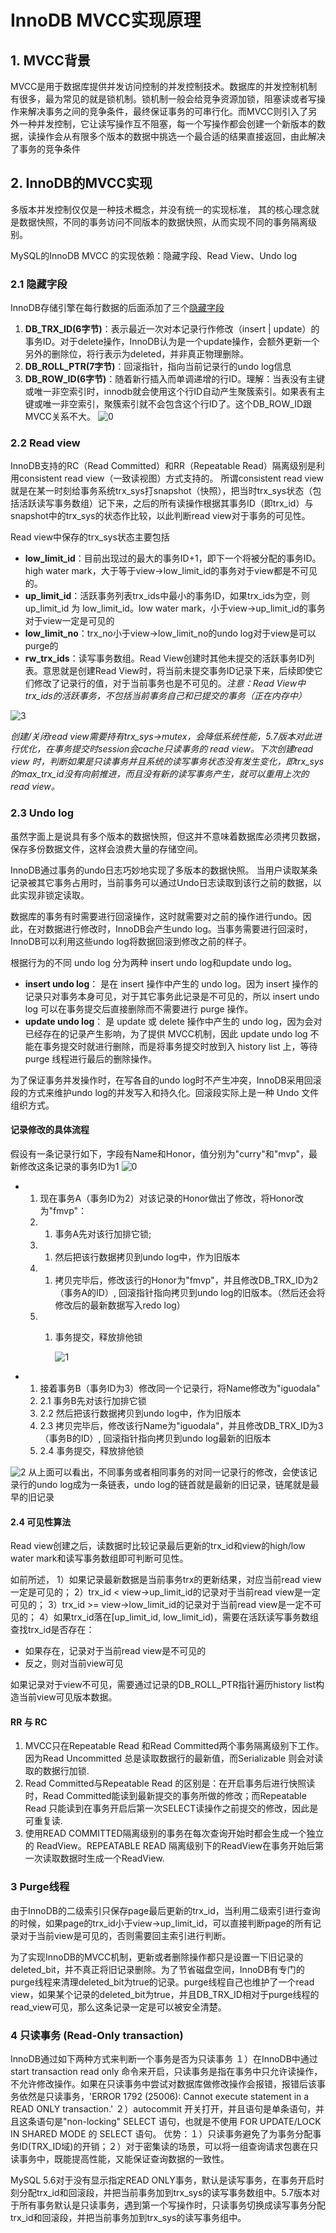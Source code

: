 # InnoDB MVCC实现原理

## 1. MVCC背景

MVCC是用于数据库提供并发访问控制的并发控制技术。数据库的并发控制机制有很多，最为常见的就是锁机制。锁机制一般会给竞争资源加锁，阻塞读或者写操作来解决事务之间的竞争条件，最终保证事务的可串行化。而MVCC则引入了另外一种并发控制，它让读写操作互不阻塞，每一个写操作都会创建一个新版本的数据，读操作会从有限多个版本的数据中挑选一个最合适的结果直接返回，由此解决了事务的竞争条件

## 2. InnoDB的MVCC实现

多版本并发控制仅仅是一种技术概念，并没有统一的实现标准， 其的核心理念就是数据快照，不同的事务访问不同版本的数据快照，从而实现不同的事务隔离级别。

MySQL的InnoDB MVCC 的实现依赖：隐藏字段、Read View、Undo log

### 2.1 隐藏字段

InnoDB存储引擎在每行数据的后面添加了三个[隐藏字段](https://dev.mysql.com/doc/refman/5.7/en/innodb-multi-versioning.html)

1. **DB\_TRX\_ID\(6字节\)**：表示最近一次对本记录行作修改（insert \| update）的事务ID。对于delete操作，InnoDB认为是一个update操作，会额外更新一个另外的删除位，将行表示为deleted，并非真正物理删除。
2. **DB\_ROLL\_PTR\(7字节\)**：回滚指针，指向当前记录行的undo log信息
3. **DB\_ROW\_ID\(6字节\)**：随着新行插入而单调递增的行ID。理解：当表没有主键或唯一非空索引时，innodb就会使用这个行ID自动产生聚簇索引。如果表有主键或唯一非空索引，聚簇索引就不会包含这个行ID了。这个DB\_ROW\_ID跟MVCC关系不大。 ![0](../../.gitbook/assets/0.png)

### 2.2 Read view

InnoDB支持的RC（Read Committed）和RR（Repeatable Read）隔离级别是利用consistent read view（一致读视图）方式支持的。 所谓consistent read view就是在某一时刻给事务系统trx\_sys打snapshot（快照），把当时trx\_sys状态（包括活跃读写事务数组）记下来，之后的所有读操作根据其事务ID（即trx\_id）与snapshot中的trx\_sys的状态作比较，以此判断read view对于事务的可见性。

Read view中保存的trx\_sys状态主要包括

* **low\_limit\_id**：目前出现过的最大的事务ID+1，即下一个将被分配的事务ID。high water mark，大于等于view-&gt;low\_limit\_id的事务对于view都是不可见的。
* **up\_limit\_id**：活跃事务列表trx\_ids中最小的事务ID，如果trx\_ids为空，则up\_limit\_id 为 low\_limit\_id。low water mark，小于view-&gt;up\_limit\_id的事务对于view一定是可见的
* **low\_limit\_no**：trx\_no小于view-&gt;low\_limit\_no的undo log对于view是可以purge的
* **rw\_trx\_ids**：读写事务数组。Read View创建时其他未提交的活跃事务ID列表。意思就是创建Read View时，将当前未提交事务ID记录下来，后续即使它们修改了记录行的值，对于当前事务也是不可见的。_注意：Read View中trx\_ids的活跃事务，不包括当前事务自己和已提交的事务（正在内存中）_

![3](../../.gitbook/assets/3.png)

_创建/关闭read view需要持有trx\_sys-&gt;mutex，会降低系统性能，5.7版本对此进行优化，在事务提交时session会cache只读事务的 read view。下次创建read view 时，判断如果是只读事务并且系统的读写事务状态没有发生变化，即trx\_sys的max\_trx\_id没有向前推进，而且没有新的读写事务产生，就可以重用上次的read view。_

### 2.3 Undo log

虽然字面上是说具有多个版本的数据快照，但这并不意味着数据库必须拷贝数据，保存多份数据文件，这样会浪费大量的存储空间。

InnoDB通过事务的undo日志巧妙地实现了多版本的数据快照。 当用户读取某条记录被其它事务占用时，当前事务可以通过Undo日志读取到该行之前的数据，以此实现非锁定读取。

数据库的事务有时需要进行回滚操作，这时就需要对之前的操作进行undo。因此，在对数据进行修改时，InnoDB会产生undo log。当事务需要进行回滚时，InnoDB可以利用这些undo log将数据回滚到修改之前的样子。

根据行为的不同 undo log 分为两种 insert undo log和update undo log。

* **insert undo log**： 是在 insert 操作中产生的 undo log。因为 insert 操作的记录只对事务本身可见，对于其它事务此记录是不可见的，所以 insert undo log 可以在事务提交后直接删除而不需要进行 purge 操作。
* **update undo log**： 是 update 或 delete 操作中产生的 undo log，因为会对已经存在的记录产生影响，为了提供 MVCC机制，因此 update undo log 不能在事务提交时就进行删除，而是将事务提交时放到入 history list 上，等待 purge 线程进行最后的删除操作。

为了保证事务并发操作时，在写各自的undo log时不产生冲突，InnoDB采用回滚段的方式来维护undo log的并发写入和持久化。回滚段实际上是一种 Undo 文件组织方式。

#### **记录修改的具体流程**

假设有一条记录行如下，字段有Name和Honor，值分别为"curry"和"mvp"，最新修改这条记录的事务ID为1 ![0](../../.gitbook/assets/0%20%281%29.png)

* 1. 现在事务A（事务ID为2）对该记录的Honor做出了修改，将Honor改为"fmvp"：
  2. 1. 事务A先对该行加排它锁;
  3. 1. 然后把该行数据拷贝到undo log中，作为旧版本
  4. 1. 拷贝完毕后，修改该行的Honor为"fmvp"，并且修改DB\_TRX\_ID为2（事务A的ID）, 回滚指针指向拷贝到undo log的旧版本。（然后还会将修改后的最新数据写入redo log）
  5. 1. 事务提交，释放排他锁

        ![1](../../.gitbook/assets/1.png)
* 1. 接着事务B（事务ID为3）修改同一个记录行，将Name修改为"iguodala"
  2. 2.1 事务B先对该行加排它锁
  3. 2.2 然后把该行数据拷贝到undo log中，作为旧版本
  4. 2.3 拷贝完毕后，修改该行Name为"iguodala"，并且修改DB\_TRX\_ID为3（事务B的ID）, 回滚指针指向拷贝到undo log最新的旧版本
  5. 2.4 事务提交，释放排他锁

![2](../../.gitbook/assets/2.png) 从上面可以看出，不同事务或者相同事务的对同一记录行的修改，会使该记录行的undo log成为一条链表，undo log的链首就是最新的旧记录，链尾就是最早的旧记录

#### 2.4 可见性算法

Read view创建之后，读数据时比较记录最后更新的trx\_id和view的high/low water mark和读写事务数组即可判断可见性。

如前所述， 1）如果记录最新数据是当前事务trx的更新结果，对应当前read view一定是可见的； 2）trx\_id &lt; view-&gt;up\_limit\_id的记录对于当前read view是一定可见的； 3）trx\_id &gt;= view-&gt;low\_limit\_id的记录对于当前read view是一定不可见的； 4）如果trx\_id落在\[up\_limit\_id, low\_limit\_id\)，需要在活跃读写事务数组查找trx\_id是否存在：

* 如果存在，记录对于当前read view是不可见的
* 反之，则对当前view可见

如果记录对于view不可见，需要通过记录的DB\_ROLL\_PTR指针遍历history list构造当前view可见版本数据。

#### **RR 与 RC**

1. MVCC只在Repeatable Read 和Read Committed两个事务隔离级别下工作。因为Read Uncommitted 总是读取数据行的最新值，而Serializable 则会对读取的数据行加锁.
2. Read Committed与Repeatable Read 的区别是：在开启事务后进行快照读时，Read Committed能读到最新提交的事务所做的修改；而Repeatable Read 只能读到在事务开启后第一次SELECT读操作之前提交的修改，因此是可重复读.
3. 使用READ COMMITTED隔离级别的事务在每次查询开始时都会生成一个独立的 ReadView。REPEATABLE READ 隔离级别下的ReadView在事务开始后第一次读取数据时生成一个ReadView.

### 3 Purge线程

由于InnoDB的二级索引只保存page最后更新的trx\_id，当利用二级索引进行查询的时候，如果page的trx\_id小于view-&gt;up\_limit\_id，可以直接判断page的所有记录对于当前view是可见的，否则需要回主索引进行判断。

为了实现InnoDB的MVCC机制，更新或者删除操作都只是设置一下旧记录的deleted\_bit，并不真正将旧记录删除。为了节省磁盘空间，InnoDB有专门的purge线程来清理deleted\_bit为true的记录。purge线程自己也维护了一个read view，如果某个记录的deleted\_bit为true，并且DB\_TRX\_ID相对于purge线程的read\_view可见，那么这条记录一定是可以被安全清楚。

### 4 只读事务 \(Read-Only transaction\)

InnoDB通过如下两种方式来判断一个事务是否为只读事务 １）在InnoDB中通过 start transaction read only 命令来开启，只读事务是指在事务中只允许读操作，不允许修改操作。如果在只读事务中尝试对数据库做修改操作会报错，报错后该事务依然是只读事务，'ERROR 1792 \(25006\): Cannot execute statement in a READ ONLY transaction.' ２）autocommit 开关打开，并且语句是单条语句，并且这条语句是"non-locking" SELECT 语句，也就是不使用 FOR UPDATE/LOCK IN SHARED MODE 的 SELECT 语句。 优势：１）只读事务避免了为事务分配事务ID\(TRX\_ID域\)的开销；２）对于密集读的场景，可以将一组查询请求包裹在只读事务中，既能提高性能，又能保证查询数据的一致性。

MySQL 5.6对于没有显示指定READ ONLY事务，默认是读写事务，在事务开启时刻分配trx\_id和回滚段，并把当前事务加到trx\_sys的读写事务数组中。5.7版本对于所有事务默认是只读事务，遇到第一个写操作时，只读事务切换成读写事务分配trx\_id和回滚段，并把当前事务加到trx\_sys的读写事务组中。

